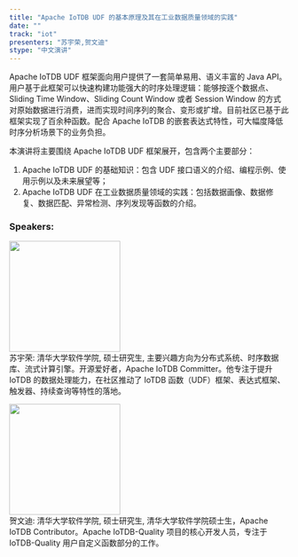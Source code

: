 ```yaml
---
title: "Apache IoTDB UDF 的基本原理及其在工业数据质量领域的实践"
date: "" 
track: "iot"
presenters: "苏宇荣,贺文迪"
stype: "中文演讲"
---
```

Apache IoTDB UDF 框架面向用户提供了一套简单易用、语义丰富的 Java API。用户基于此框架可以快速构建功能强大的时序处理逻辑：能够按逐个数据点、Sliding Time Window、Sliding Count Window 或者 Session Window 的方式对原始数据进行消费，进而实现时间序列的聚合、变形或扩增。目前社区已基于此框架实现了百余种函数。配合 Apache IoTDB 的嵌套表达式特性，可大幅度降低时序分析场景下的业务负担。

本演讲将主要围绕 Apache IoTDB UDF 框架展开，包含两个主要部分：

1. Apache IoTDB UDF 的基础知识：包含 UDF 接口语义的介绍、编程示例、使用示例以及未来展望等；
2. Apache IoTDB UDF 在工业数据质量领域的实践：包括数据画像、数据修复、数据匹配、异常检测、序列发现等函数的介绍。
 ### Speakers: 
 <img src="images/speaker/1172.png" width="200" /><br>苏宇荣: 清华大学软件学院, 硕士研究生, 主要兴趣方向为分布式系统、时序数据库、流式计算引擎。开源爱好者，Apache IoTDB Committer。他专注于提升 IoTDB 的数据处理能力，在社区推动了 IoTDB 函数（UDF）框架、表达式框架、触发器、持续查询等特性的落地。
 <img src="images/speaker/1172_2.png" width="200" /><br>贺文迪: 清华大学软件学院, 硕士研究生, 清华大学软件学院硕士生，Apache IoTDB Contributor。Apache IoTDB-Quality 项目的核心开发人员，专注于 IoTDB-Quality 用户自定义函数部分的工作。
 